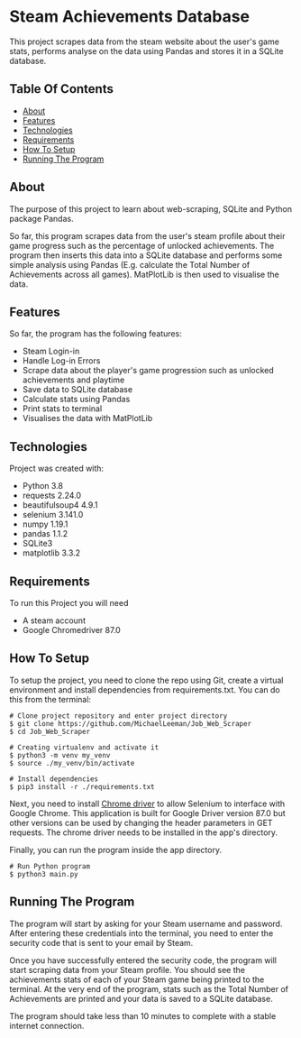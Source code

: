 # Steam Achievements Database
This project scrapes data from the steam website about the user's game stats, performs analyse on the data using Pandas and stores it in a SQLite database. 

## Table Of Contents
* [About](#about)
* [Features](#features)
* [Technologies](#technologies)
* [Requirements](#requirements)
* [How To Setup](#how-to-setup)
* [Running The Program](#running-the-program)

## About
The purpose of this project to learn about web-scraping, SQLite and Python package Pandas. 

So far, this program scrapes data from the user's steam profile about their game progress such as the percentage of unlocked achievements. The program then inserts this data into a SQLite database and performs some simple analysis using Pandas (E.g. calculate the Total Number of Achievements across all games). MatPlotLib is then used to visualise the data.

## Features
So far, the program has the following features:
* Steam Login-in
* Handle Log-in Errors
* Scrape data about the player's game progression such as unlocked achievements and playtime
* Save data to SQLite database
* Calculate stats using Pandas
* Print stats to terminal
* Visualises the data with MatPlotLib

## Technologies
Project was created with:
* Python 3.8
* requests 2.24.0
* beautifulsoup4 4.9.1
* selenium 3.141.0
* numpy 1.19.1
* pandas 1.1.2
* SQLite3
* matplotlib 3.3.2

## Requirements
To run this Project you will need
* A steam account
* Google Chromedriver 87.0

## How To Setup
To setup the project, you need to clone the repo using Git, create a virtual environment and install dependencies from requirements.txt. You can do this from the terminal:

```buildoutcfg
# Clone project repository and enter project directory
$ git clone https://github.com/MichaelLeeman/Job_Web_Scraper
$ cd Job_Web_Scraper

# Creating virtualenv and activate it
$ python3 -m venv my_venv
$ source ./my_venv/bin/activate

# Install dependencies
$ pip3 install -r ./requirements.txt
```
Next, you need to install [Chrome driver](https://sites.google.com/a/chromium.org/chromedriver/downloads) to allow Selenium to interface with Google Chrome. This application is built for Google Driver version 87.0 but other versions can be used by changing the header parameters in GET requests. The chrome driver needs to be installed in the app's directory.

Finally, you can run the program inside the app directory. 
```buildoutcfg
# Run Python program
$ python3 main.py
```

## Running The Program
The program will start by asking for your Steam username and password. After entering these credentials into the terminal, you need to enter the security code that is sent to your email by Steam. 
 
Once you have successfully entered the security code, the program will start scraping data from your Steam profile. You should see the achievements stats of each of your Steam game being printed to the terminal. At the very end of the program, stats such as the Total Number of Achievements are printed and your data is saved to a SQLite database. 

The program should take less than 10 minutes to complete with a stable internet connection. 